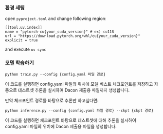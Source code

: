 ### 환경 세팅
open `pyproject.toml` and change following region:
```
[[tool.uv.index]]
name = "pytorch-cu{your_cuda_version}" # ex) cu118
url = "https://download.pytorch.org/whl/cu{your_cuda_version}"
explicit = true
```

and execute `uv sync`



### 모델 학습하기
```
python train.py --config {config.yaml 파일 경로}
```
이 코드를 실행하면 config.yaml 파일의 위치에 모델 베스트 체크포인트를 저장하고 자동으로 테스트셋 추론을 실시하여 Dacon 제출용 파일까지 생성합니다.

만약 체크포인트 경로를 바탕으로 추론만 하고싶다면:
```
python inference.py --config {config.yaml 파일 경로} --ckpt {ckpt 경로}
```
이 코드를 실행하면 체크포인트 바탕으로 테스트셋에 대해 추론을 실시하여 config.yaml 파일의 위치에 Dacon 제출용 파일을 생성합니다.